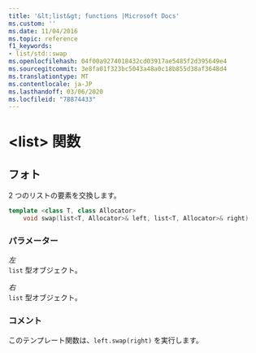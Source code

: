 ```yaml
---
title: '&lt;list&gt; functions |Microsoft Docs'
ms.custom: ''
ms.date: 11/04/2016
ms.topic: reference
f1_keywords:
- list/std::swap
ms.openlocfilehash: 04f00a9274018432cd03917ae5485f2d395649e4
ms.sourcegitcommit: 3e8fa01f323bc5043a48a0c18b855d38af3648d4
ms.translationtype: MT
ms.contentlocale: ja-JP
ms.lasthandoff: 03/06/2020
ms.locfileid: "78874433"
---
```

# <a name="ltlistgt-functions"></a>&lt;list&gt; 関数

## <a name="swap"></a>フォト

2 つのリストの要素を交換します。

```cpp
template <class T, class Allocator>
    void swap(list<T, Allocator>& left, list<T, Allocator>& right)
```

### <a name="parameters"></a>パラメーター

*左*\
`list` 型オブジェクト。

*右*\
`list` 型オブジェクト。

### <a name="remarks"></a>コメント

このテンプレート関数は、`left.swap(right)` を実行します。
